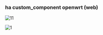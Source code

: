 ### ha custom_component openwrt (web)



![11](https://user-images.githubusercontent.com/16587914/202395177-f0adb147-ae95-4b8a-848e-bb344d66c465.jpg)


![1](https://user-images.githubusercontent.com/16587914/202395017-48d0a0f0-ef65-4c14-93a6-bc85fd7d2b96.jpg)
